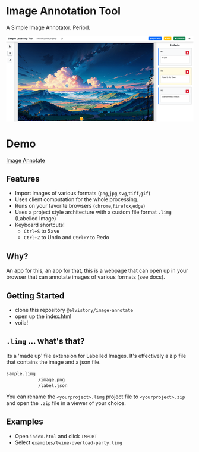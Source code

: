 # Image Annotation Tool
A Simple Image Annotator. Period.

![A Screenshot of the annotator tool in action!](/examples/screenshots/demo.png)

# Demo
[Image Annotate](https://elvistony.dev/image-annotate)

## Features
- Import images of various formats (`png`,`jpg`,`svg`,`tiff`,`gif`)
- Uses client computation for the whole processing.
- Runs on your favorite browsers (`chrome`,`firefox`,`edge`)
- Uses a project style architecture with a custom file format `.limg` (Labelled Image)
- Keyboard shortcuts!  
    - `Ctrl+S` to Save
    - `Ctrl+Z` to Undo and `Ctrl+Y` to Redo

## Why?
An app for this, an app for that, this is a webpage that can open up in your browser that can annotate images of various formats (see docs). 

## Getting Started
- clone this repository `@elvistony/image-annotate`
- open up the index.html
- voila!

## `.limg` ... what's that?
Its a 'made up' file extension for Labelled Images. It's effectively a zip file that contains the image and a json file.

```
sample.limg
            /image.png
            /label.json
```
You can rename the `<yourproject>.limg` project file to `<yourproject>.zip` and open the `.zip` file in a viewer of your choice.

## Examples
- Open `index.html` and click `IMPORT`
- Select `examples/twine-overload-party.limg` 


